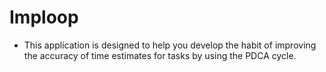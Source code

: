# Imploop
- This application is designed to help you develop the habit of improving the accuracy of time estimates for tasks by using the PDCA cycle.
